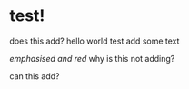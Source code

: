 # test!
 does this add?
hello world test
add some text

_emphasised and red_ why is this not adding?

can this add?